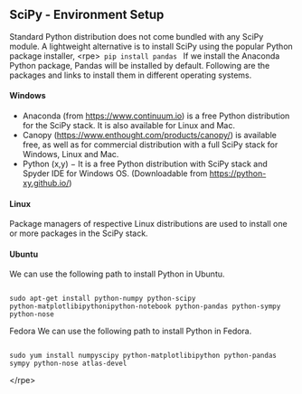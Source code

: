 

## SciPy - Environment Setup


Standard Python distribution does not come bundled with any SciPy module. 
A lightweight alternative is to install SciPy using the popular Python package installer,
&lt;rpe&gt;<code>
pip install pandas
</code>
If we install the Anaconda Python package, Pandas will be installed by default. 
Following are the packages and links to install them in different operating systems.

#### Windows
* Anaconda (from https://www.continuum.io) is a free Python distribution for the SciPy stack. It is also available for Linux and Mac.
* Canopy (https://www.enthought.com/products/canopy/) is available free, as well as for commercial distribution with a full SciPy stack for Windows, Linux and Mac.
* Python (x,y) − It is a free Python distribution with SciPy stack and Spyder IDE for Windows OS. (Downloadable from https://python-xy.github.io/)

#### Linux
Package managers of respective Linux distributions are used to install one or more packages in the SciPy stack.

#### Ubuntu
We can use the following path to install Python in Ubuntu.
<pre><code>
sudo apt-get install python-numpy python-scipy 
python-matplotlibipythonipython-notebook python-pandas python-sympy python-nose
</code></pre>
Fedora
We can use the following path to install Python in Fedora.
<pre><code>
sudo yum install numpyscipy python-matplotlibipython python-pandas 
sympy python-nose atlas-devel
</code></pre>

&lt;/rpe&gt;
